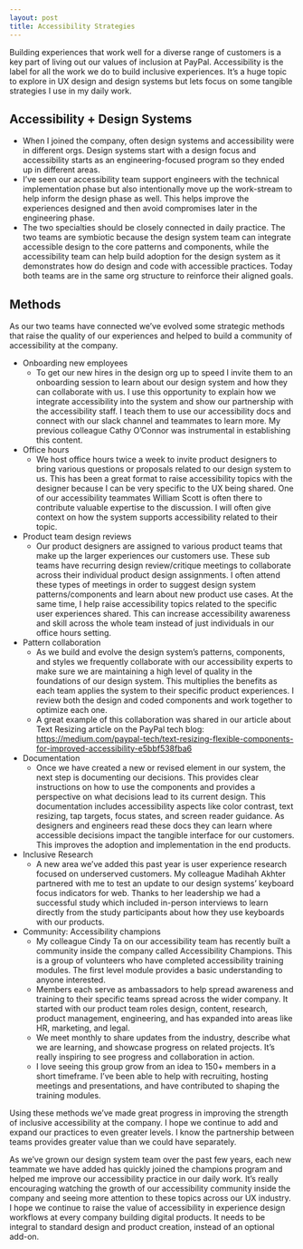 ```yaml
---
layout: post
title: Accessibility Strategies
---
```

Building experiences that work well for a diverse range of customers is a key part of living out our values of inclusion at PayPal. Accessibility is the label for all the work we do to build inclusive experiences. It’s a huge topic to explore in UX design and design systems but lets focus on some tangible strategies I use in my daily work.
<!--more-->
## Accessibility + Design Systems
- When I joined the company, often design systems and accessibility were in different orgs.  Design systems start with a design focus and accessibility starts as an engineering-focused program so they ended up in different areas.
- I’ve seen our accessibility team support engineers with the technical implementation phase but also intentionally move up the work-stream to help inform the design phase as well. This helps improve the experiences designed and then avoid compromises later in the engineering phase.
- The two specialties should be closely connected in daily practice. The two teams are symbiotic because the design system team can integrate accessible design to the core patterns and components, while the accessibility team can help build adoption for the design system as it demonstrates how do design and code with accessible practices. Today both teams are in the same org structure to reinforce their aligned goals.

## Methods
As our two teams have connected we’ve evolved some strategic methods that raise the quality of our experiences and helped to build a community of accessibility at the company.

- Onboarding new employees
    - To get our new hires in the design org up to speed I invite them to an onboarding session to learn about our design system and how they can collaborate with us. I use this opportunity to explain how we integrate accessibility into the system and show our partnership with the accessibility staff. I teach them to use our accessibility docs and connect with our slack channel and teammates to learn more. My previous colleague Cathy O’Connor was instrumental in establishing this content.
- Office hours
    - We host office hours twice a week to invite product designers to bring various questions or proposals related to our design system to us. This has been a great format to raise accessibility topics with the designer because I can be very specific to the UX being shared. One of our accessibility teammates William Scott is often there to contribute valuable expertise to the discussion. I will often give context on how the system supports accessibility related to their topic.
- Product team design reviews
    - Our product designers are assigned to various product teams that make up the larger experiences our customers use. These sub teams have recurring design review/critique meetings to collaborate across their individual product design assignments. I often attend these types of meetings in order to suggest design system patterns/components and learn about new product use cases. At the same time, I help raise accessibility topics related to the specific user experiences shared. This can increase accessibility awareness and skill across the whole team instead of just individuals in our office hours setting.
- Pattern collaboration
    - As we build and evolve the design system’s patterns, components, and styles we frequently collaborate with our accessibility experts to make sure we are maintaining a high level of quality in the foundations of our design system. This multiplies the benefits as each team applies the system to their specific product experiences. I review both the design and coded components and work together to optimize each one.
    - A great example of this collaboration was shared in our article about Text Resizing article on the PayPal tech blog: https://medium.com/paypal-tech/text-resizing-flexible-components-for-improved-accessibility-e5bbf538fba6
- Documentation
    - Once we have created a new or revised element in our system, the next step is documenting our decisions. This provides clear instructions on how to use the components and provides a perspective on what decisions lead to its current design. This documentation includes accessibility aspects like color contrast, text resizing, tap targets, focus states, and screen reader guidance. As designers and engineers read these docs they can learn where accessible decisions impact the tangible interface for our customers. This improves the adoption and implementation in the end products.
- Inclusive Research
    - A new area we’ve added this past year is user experience research focused on underserved customers. My colleague Madihah Akhter partnered with me to test an update to our design systems’ keyboard focus indicators for web. Thanks to her leadership we had a successful study which included in-person interviews to learn directly from the study participants about how they use keyboards with our products.
- Community: Accessibility champions
    - My colleague Cindy Ta on our accessibility team has recently built a community inside the company called Accessibility Champions. This is a group of volunteers who have completed accessibility training modules. The first level module provides a basic understanding to anyone interested.
    - Members each serve as ambassadors to help spread awareness and training to their specific teams spread across the wider company. It started with our product team roles design, content, research, product management, engineering, and has expanded into areas like HR, marketing, and legal.
    - We meet monthly to share updates from the industry, describe what we are learning, and showcase progress on related projects. It’s really inspiring to see progress and collaboration in action.
    - I love seeing this group grow from an idea to 150+ members in a short timeframe. I’ve been able to help with recruiting, hosting meetings and presentations, and have contributed to shaping the training modules.
    
Using these methods we’ve made great progress in improving the strength of inclusive accessibility at the company. I hope we continue to add and expand our practices to even greater levels. I know the partnership between teams provides greater value than we could have separately. 

As we’ve grown our design system team over the past few years, each new teammate we have added has quickly joined the champions program and helped me improve our accessibility practice in our daily work. It’s really encouraging watching the growth of our accessibility community inside the company and seeing more attention to these topics across our UX industry. I hope we continue to raise the value of accessibility in experience design workflows at every company building digital products. It needs to be integral to standard design and product creation, instead of an optional add-on.
